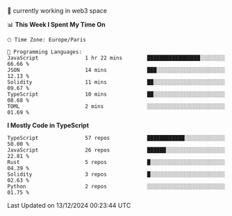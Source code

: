 🔭 currently working in web3 space

<!--START_SECTION:waka-->
📊 **This Week I Spent My Time On** 

```text
🕑︎ Time Zone: Europe/Paris

💬 Programming Languages: 
JavaScript               1 hr 22 mins        █████████████████░░░░░░░░   66.66 % 
JSON                     14 mins             ███░░░░░░░░░░░░░░░░░░░░░░   12.13 % 
Solidity                 11 mins             ██░░░░░░░░░░░░░░░░░░░░░░░   09.67 % 
TypeScript               10 mins             ██░░░░░░░░░░░░░░░░░░░░░░░   08.68 % 
TOML                     2 mins              ░░░░░░░░░░░░░░░░░░░░░░░░░   01.69 % 
```

**I Mostly Code in TypeScript** 

```text
TypeScript               57 repos            ████████████░░░░░░░░░░░░░   50.00 % 
JavaScript               26 repos            ██████░░░░░░░░░░░░░░░░░░░   22.81 % 
Rust                     5 repos             █░░░░░░░░░░░░░░░░░░░░░░░░   04.39 % 
Solidity                 3 repos             █░░░░░░░░░░░░░░░░░░░░░░░░   02.63 % 
Python                   2 repos             ░░░░░░░░░░░░░░░░░░░░░░░░░   01.75 % 
```




 Last Updated on 13/12/2024 00:23:44 UTC
<!--END_SECTION:waka-->
